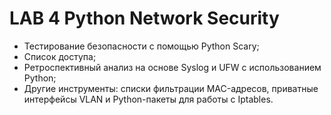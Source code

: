 # LAB 4 Python Network Security
* Тестирование безопасности с помощью Python Scary;
* Список доступа;
* Ретроспективный анализ на основе Syslog и UFW с использованием Python;
* Другие инструменты: списки фильтрации MAC-адресов, приватные интерфейсы VLAN и Python-пакеты для работы с Iptables.